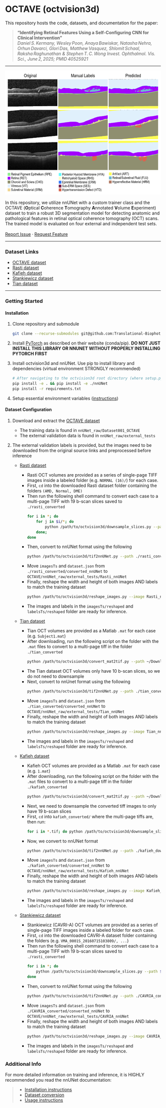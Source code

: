 # OCTAVE (octvision3d)

This repository hosts the code, datasets, and documentation for the paper:

> **“Identifying Retinal Features Using a Self‑Configuring CNN for Clinical Intervention”**  
_Daniel S. Kermany, Wesley Poon, Anaya Bawiskar, Natasha Nehra, Orhun Davarci, Glori Das, Matthew Vasquez, Shlomit Schaal, Raksha Raghunathan & Stephen T. C. Wong
Invest. Ophthalmol. Vis. Sci., June 2, 2025; PMID 40525921_  
---

<img src="./icon.png" width="600" height="400" />

In this repository, we utilize nnUNet with a custom trainer class and the OCTAVE (**O**ptical **C**oherence **T**omography **A**nnotated **V**olume **E**xperiment) dataset to train a robust 3D segmentation model for detecting anatomic and pathological features in retinal optical coherence tomography (OCT) scans. The trained model is evaluated on four external and independent test sets.  
\
[Report Issue](https://github.com/Translational-Biophotonics-Laboratory/octvision3d/issues) · [Request Feature](https://github.com/Translational-Biophotonics-Laboratory/octvision3d/issues)

---

### Dataset Links

- [OCTAVE dataset](https://doi.org/10.5281/zenodo.14580071)
- [Rasti dataset](https://hrabbani.site123.me/available-datasets/dataset-for-oct-classification-50-normal-48-amd-50-dme)
- [Kafieh dataset](https://misp.mui.ac.ir/fa/node/1368)
- [Stankiewicz dataset](https://dsp.put.poznan.pl/cavri_database-191/)
- [Tian dataset](https://doi.org/10.1371/journal.pone.0133908.s002)

---

### Getting Started
#### Installation

1. Clone repository and submodule
    ```sh
    git clone --recurse-submodules git@github.com:Translational-Biophotonics-Laboratory/octvision3d.git
    ```

2. Install [PyTorch](https://pytorch.org/get-started/locally/) as described on their website (conda/pip). **DO NOT JUST INSTALL THIS LIBRARY OR NNUNET WITHOUT PROPERLY INSTALLING PYTORCH FIRST**

3. Install octvision3d and nnUNet. Use pip to install library and dependencies (virtual environment STRONGLY recommended)
    ```sh
    # After navigating to the octvision3d root directory (where setup.py is)
    pip install -e . && pip install -e ./nnUNet
    pip install -r requirements.txt
    ```

4. Setup essential environment variables ([instructions](https://github.com/MIC-DKFZ/nnUNet/blob/master/documentation/set_environment_variables.md))

#### Dataset Configuration

1. Download and extract the [OCTAVE dataset](https://doi.org/10.5281/zenodo.14580071)
   - The training data is found in `nnUNet_raw/Dataset001_OCTAVE`
   - The external validation data is found in `nnUNet_raw/external_tests`
2. The external validation labels is provided, but the images need to be downloaded from the original source links and preprocessed before inference

    - [Rasti dataset](https://hrabbani.site123.me/available-datasets/dataset-for-oct-classification-50-normal-48-amd-50-dme)
        - Rasti OCT volumes are provided as a series of single-page TIFF images inside a labeled folder (e.g. `NORMAL (16)/`) for each case.
        - First, `cd` into the downloaded Rasti dataset folder containing the folders `(AMD, Normal, DME)`
        - Then run the following shell command to convert each case to a multi-page TIFF with 19 b-scan slices saved to `./rasti_converted`
            ```sh
            for i in *; do
                for j in $i/*; do
                    python /path/to/octvision3d/downsample_slices.py --path $j --multifile --ext TIFF --output_dir ./rasti_converted --output_name "$(basename "$j").tif";
                done;
            done
            ```
        - Then, convert to nnUNet format using the following
          ```sh
          python /path/to/octvision3d/tif2nnUNet.py --path ./rasti_converted
          ```
        - Move `imagesTs` and `dataset.json` from `./rasti_converted/converted_nnUNet` to `OCTAVE/nnUNet_raw/external_tests/Rasti_nnUNet`
        - Finally, reshape the width and height of both images AND labels to match the training dataset
          ```sh
          python /path/to/octvision3d/reshape_images.py --image Rasti_nnUNet/imagesTs --label Rasti_nnUNet/labelsTs
          ```
        - The images and labels in the `imagesTs/reshaped` and `labelsTs/reshaped` folder are ready for inference.
          
    - [Tian dataset](https://doi.org/10.1371/journal.pone.0133908.s002)  
        - Tian OCT volumes are provided as a Matlab `.mat` for each case (e.g. `Subject1.mat`)
        - After downloading, run the following script on the folder with the `.mat` files to convert to a multi-page tiff in the folder `./tian_converted`
          ```sh
          python /path/to/octvision3d/convert_mat2tif.py --path ~/Downloads/PLOS_Tian_2015/ --key volumedata --output_dir tian_converted
          ```
        - The Tian dataset OCT volumes only have 10 b-scan slices, so we do not need to downsample
        - Next, convert to nnUnet format using the following
          ```sh
          python /path/to/octvision3d/tif2nnUNet.py --path ./tian_converted
          ```
        - Move `imagesTs` and `dataset.json` from `./tian_converted/converted_nnUNet` to `OCTAVE/nnUNet_raw/external_tests/Tian_nnUNet`
        - Finally, reshape the width and height of both images AND labels to match the training dataset
          ```sh
          python /path/to/octvision3d/reshape_images.py --image Tian_nnUNet/imagesTs --label Tian_nnUNet/labelsTs
          ```
        - The images and labels in the `imagesTs/reshaped` and `labelsTs/reshaped` folder are ready for inference.

    - [Kafieh dataset](https://misp.mui.ac.ir/fa/node/1368)
        - Kafieh OCT volumes are provided as a Matlab `.mat` for each case (e.g. `1.mat`)
        - After downloading, run the following script on the folder with the `.mat` files to convert to a multi-page tiff in the folder `./kafieh_converted`
          ```sh
          python /path/to/octvision3d/convert_mat2tif.py --path ~/Downloads/Iran_Kafieh_2013/ --key images --output_dir kafieh_converted
          ```
        - Next, we need to downsample the converted tiff images to only have 19 b-scan slices
        - First, `cd` into `kafieh_converted/` where the multi-page tiffs are, then run:
          ```sh
          for i in *.tif; do python /path/to/octvision3d/downsample_slices.py --path $i --output_dir ./kafieh_downsampled --output_name "$i"; done
          ```
        - Now, we convert to nnUNet format
          ```sh
          python /path/to/octvision3d/tif2nnUNet.py --path ./kafieh_downsampled
          ```
        - Move `imagesTs` and `dataset.json` from `./kafieh_converted/converted_nnUNet` to `OCTAVE/nnUNet_raw/external_tests/Kafieh_nnUNet`
        - Finally, reshape the width and height of both images AND labels to match the training dataset
          ```sh
          python /path/to/octvision3d/reshape_images.py --image Kafieh_nnUNet/imagesTs --label Kafieh_nnUNet/labelsTs
          ```
        - The images and labels in the `imagesTs/reshaped` and `labelsTs/reshaped` folder are ready for inference.
     
    - [Stankiewicz dataset](https://dsp.put.poznan.pl/cavri_database-191/)
        - Stankiewicz (CAVRI-A) OCT volumes are provided as a series of single-page TIFF images inside a labeled folder for each case.
        - First, `cd` into the downloaded CAVRI-A dataset folder containing the folders (e.g. `VMA_0001S_20160715103809/, ...`)
        - Then run the following shell command to convert each case to a multi-page TIFF with 19 b-scan slices saved to `./rasti_converted`
          ```sh
          for i in *; do
              python /path/to/octvision3d/downsample_slices.py --path $i --multifile --ext tiff --output_dir ./CAVRIA_converted --output_name "$i.tif";
          done
          ```
        - Then, convert to nnUNet format using the following
          ```sh
          python /path/to/octvision3d/tif2nnUNet.py --path ./CAVRIA_converted
          ```
        - Move `imagesTs` and `dataset.json` from `./CAVRIA_converted/converted_nnUNet` to `OCTAVE/nnUNet_raw/external_tests/CAVRIA_nnUNet`
        - Finally, reshape the width and height of both images AND labels to match the training dataset
          ```sh
          python /path/to/octvision3d/reshape_images.py --image CAVRIA_nnUNet/imagesTs --label CAVRIA_nnUNet/labelsTs
          ```
        - The images and labels in the `imagesTs/reshaped` and `labelsTs/reshaped` folder are ready for inference.  
      
### Additional Info

For more detailed information on training and inference, it is HIGHLY recommended you read the nnUNet documentation:
>- [Installation instructions](documentation/installation_instructions.md)
>- [Dataset conversion](documentation/dataset_format.md)
>- [Usage instructions](documentation/how_to_use_nnunet.md)


